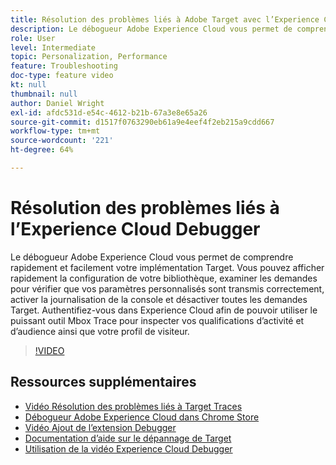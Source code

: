 ```yaml
---
title: Résolution des problèmes liés à Adobe Target avec l’Experience Cloud Debugger
description: Le débogueur Adobe Experience Cloud vous permet de comprendre rapidement et facilement votre implémentation Target. Vous pouvez afficher rapidement la configuration de votre bibliothèque, examiner les demandes pour vérifier que vos paramètres personnalisés sont transmis correctement, activer la journalisation de la console et désactiver toutes les demandes Target. Authentifiez-vous dans Experience Cloud afin de pouvoir utiliser le puissant outil Mbox Trace pour inspecter vos qualifications d’activité et d’audience ainsi que votre profil de visiteur.
role: User
level: Intermediate
topic: Personalization, Performance
feature: Troubleshooting
doc-type: feature video
kt: null
thumbnail: null
author: Daniel Wright
exl-id: afdc531d-e54c-4612-b21b-67a3e8e65a26
source-git-commit: d1517f0763290eb61a9e4eef4f2eb215a9cdd667
workflow-type: tm+mt
source-wordcount: '221'
ht-degree: 64%

---
```


# Résolution des problèmes liés à l’Experience Cloud Debugger

Le débogueur Adobe Experience Cloud vous permet de comprendre rapidement et facilement votre implémentation Target. Vous pouvez afficher rapidement la configuration de votre bibliothèque, examiner les demandes pour vérifier que vos paramètres personnalisés sont transmis correctement, activer la journalisation de la console et désactiver toutes les demandes Target. Authentifiez-vous dans Experience Cloud afin de pouvoir utiliser le puissant outil Mbox Trace pour inspecter vos qualifications d’activité et d’audience ainsi que votre profil de visiteur.

>[!VIDEO](https://video.tv.adobe.com/v/23115/?quality=12)

## Ressources supplémentaires

* [Vidéo Résolution des problèmes liés à Target Traces](troubleshoot-with-target-traces.md)
* [Débogueur Adobe Experience Cloud dans Chrome Store](https://chrome.google.com/webstore/detail/adobe-experience-cloud-de/ocdmogmohccmeicdhlhhgepeaijenapj)
* [Vidéo Ajout de l’extension Debugger](https://experienceleague.adobe.com/docs/debugger-learn/tutorials/experience-cloud-debugger/add-the-extension.html?lang=en)
* [Documentation d’aide sur le dépannage de Target](https://experienceleague.adobe.com/docs/target/using/troubleshoot/troubleshooting-target.html?lang=en)
* [Utilisation de la vidéo Experience Cloud Debugger](https://experienceleague.adobe.com/docs/debugger-learn/tutorials/experience-cloud-debugger/use-the-experience-cloud-debugger.html?lang=en)
